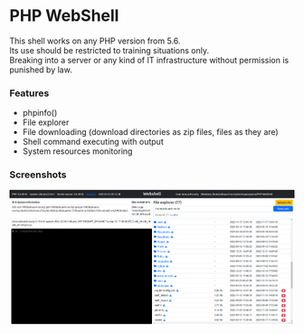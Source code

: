 # PHP WebShell

This shell works on any PHP version from 5.6.  
Its use should be restricted to training situations only.  
Breaking into a server or any kind of IT infrastructure without permission is punished by law.

### Features

- phpinfo()
- File explorer
- File downloading (download directories as zip files, files as they are)
- Shell command executing with output
- System resources monitoring

### Screenshots

<img src="https://raw.githubusercontent.com/EdouardCourty/PHP-WebShell/master/screenshots/home.png" alt="WebShell"/>
